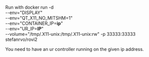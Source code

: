 Run with 
docker run -d \
    --env="DISPLAY" \
    --env="QT_X11_NO_MITSHM=1" \
    --env="CONTAINER_IP=__ip__" \
    --env="UR_IP=__IP__" \
    --volume="/tmp/.X11-unix:/tmp/.X11-unix:rw" -p 33333:33333 stefanrvo/rovi2



You need to have an ur controller running on the given ip address.
